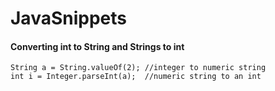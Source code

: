 # JavaSnippets

#### Converting int to String and Strings to int
    String a = String.valueOf(2); //integer to numeric string
    int i = Integer.parseInt(a);  //numeric string to an int
